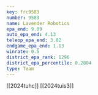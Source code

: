 ```yaml
---
key: frc9583
number: 9583
name: Lavender Robotics
epa_end: 9.09
auto_epa_end: 4.13
teleop_epa_end: 3.82
endgame_epa_end: 1.13
winrate: 0.5
district_epa_rank: 1296
district_epa_percentile: 0.2804
type: Team
---
```

[[2024tuhc]]
[[2024tuis3]]
